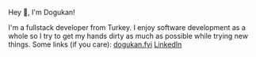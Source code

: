 Hey 👋, I'm Dogukan!

I'm a fullstack developer from Turkey. I enjoy software development as a whole so I try to get my hands dirty as much as possible while trying new things. Some links (if you care):
[dogukan.fyi](https://www.dogukan.fyi/)
[LinkedIn](https://www.linkedin.com/in/dkrskl/)
<!--
there be dragons
-->
